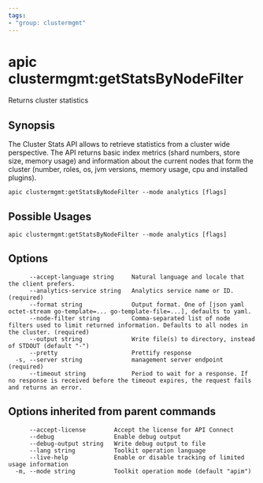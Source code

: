 ```yaml
---
tags:
- "group: clustermgmt"
---
```

# apic clustermgmt:getStatsByNodeFilter

Returns cluster statistics

## Synopsis

The Cluster Stats API allows to retrieve statistics from a cluster wide perspective. The API returns basic index metrics (shard numbers, store size, memory usage) and information about the current nodes that form the cluster (number, roles, os, jvm versions, memory usage, cpu and installed plugins).

```
apic clustermgmt:getStatsByNodeFilter --mode analytics [flags]
```

## Possible Usages

```
apic clustermgmt:getStatsByNodeFilter --mode analytics [flags]
```

## Options

```
      --accept-language string     Natural language and locale that the client prefers.
      --analytics-service string   Analytics service name or ID. (required)
      --format string              Output format. One of [json yaml octet-stream go-template=... go-template-file=...], defaults to yaml.
      --node-filter string         Comma-separated list of node filters used to limit returned information. Defaults to all nodes in the cluster. (required)
      --output string              Write file(s) to directory, instead of STDOUT (default "-")
      --pretty                     Prettify response
  -s, --server string              management server endpoint (required)
      --timeout string             Period to wait for a response. If no response is received before the timeout expires, the request fails and returns an error.
```

## Options inherited from parent commands

```
      --accept-license        Accept the license for API Connect
      --debug                 Enable debug output
      --debug-output string   Write debug output to file
      --lang string           Toolkit operation language
      --live-help             Enable or disable tracking of limited usage information
  -m, --mode string           Toolkit operation mode (default "apim")
```
